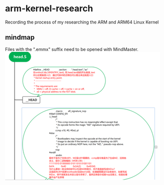 # arm-kernel-research

Recording the process of my researching the ARM and ARM64 Linux Kernel

## mindmap
Files with the ".emmx" suffix need to be opened with MindMaster.
<img src=https://github.com/LoserJL/arm-kernel-research/blob/main/image/mindmaster_img.png>
